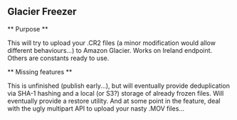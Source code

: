 Glacier Freezer
---------------

** Purpose **

This will try to upload your .CR2 files (a minor modification would allow different behaviours...) to Amazon Glacier. Works on Ireland endpoint. Others are constants ready to use.

** Missing features **

This is unfinished (publish early...), but will eventually provide deduplication via SHA-1 hashing and a local (or S3?) storage of already frozen files. Will eventually provide a restore utility. And at some point in the feature, deal with the ugly multipart API to upload your nasty .MOV files...